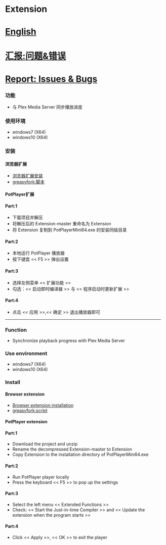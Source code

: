 # Extension

# [English](#Function) 
# [汇报:问题&错误](https://github.com/Plex-External-Player-PotPlayer/Extension/issues)
# [Report: Issues & Bugs](https://github.com/Plex-External-Player-PotPlayer/Extension/issues)

### <a id="功能">功能</a>
- 与 Plex Media Server 同步播放进度
### 使用环境
- windows7  (X64)
- windows10 (X64)
### 安装
#### 浏览器扩展
- [浏览器扩展安装](https://www.tampermonkey.net/)
- [greasyfork:脚本](https://greasyfork.org/zh-CN/scripts/430099-plex-external-player-potplayer)

#### PotPlayer扩展
#### Part:1
- 下载项目并解压
- 将解压后的 Extension-master 重命名为 Extension
- 将 Extension 复制到 PotPlayerMini64.exe 的安装同级目录
#### Part:2
- 本地运行 PotPlayer 播放器
- 按下键盘 << F5 >> 弹出设置
#### Part:3
- 选择左侧菜单 << 扩展功能 >>
- 勾选：<< 启动即时编译器 >> 与 << 程序启动时更新扩展 >>
#### Part:4
- 点击 << 应用 >>,<< 确定 >> 退出播放器即可


***


### <a id="Function">Function</a>
- Synchronize playback progress with Plex Media Server
### Use environment
- windows7 (X64)
- windows10 (X64)
### Install
#### Browser extension
- [Browser extension installation](https://www.tampermonkey.net/)
- [greasyfork:script](https://greasyfork.org/zh-CN/scripts/430099-plex-external-player-potplayer)

#### PotPlayer extension
#### Part:1
- Download the project and unzip
- Rename the decompressed Extension-master to Extension
- Copy Extension to the installation directory of PotPlayerMini64.exe
#### Part:2
- Run PotPlayer player locally
- Press the keyboard << F5 >> to pop up the settings
#### Part:3
- Select the left menu << Extended Functions >>
- Check: << Start the Just-in-time Compiler >> and << Update the extension when the program starts >>
#### Part:4
- Click << Apply >>, << OK >> to exit the player
